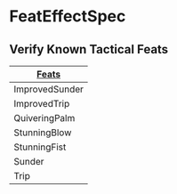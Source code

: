 # FeatEffectSpec

## Verify Known Tactical Feats

| [ ][existingFeat] [Feats][result] |
|-----------------------------------|
| ImprovedSunder                    |
| ImprovedTrip                      |
| QuiveringPalm                     |
| StunningBlow                      |
| StunningFist                      |
| Sunder                            |
| Trip                              |

[existingFeat]: - "c:verify-rows=#feat:tacticalFeats()"
[_matchStrategy_]: - "c:matchStrategy=KeyMatch"
[result]: - "?=#feat"
